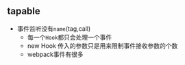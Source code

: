 ## tapable

* 事件监听没有`name`(tag,call)
  * 每一个`Hook`都只会处理一个事件
  * new Hook 传入的参数只是用来限制事件接收参数的个数
  * webpack事件有很多
